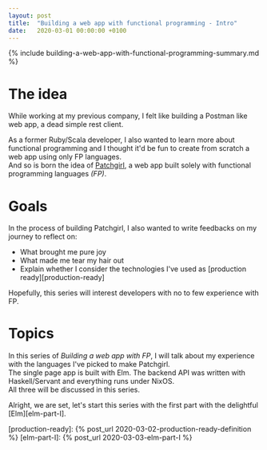 ```yaml
---
layout: post
title:  "Building a web app with functional programming - Intro"
date:   2020-03-01 00:00:00 +0100
---
```


{% include building-a-web-app-with-functional-programming-summary.md %}

# The idea

While working at my previous company, I felt like building a Postman like web app, a dead simple rest client.

As a former Ruby/Scala developer, I also wanted to learn more about functional programming and I thought it'd be fun to create from scratch a web app using only FP languages. <br/>
And so is born the idea of [Patchgirl](https://patchgirl.io), a web app built solely with functional programming languages *(FP)*.

# Goals

In the process of building Patchgirl, I also wanted to write feedbacks on my journey to reflect on:
- What brought me pure joy
- What made me tear my hair out
- Explain whether I consider the technologies I've used as [production ready][production-ready]

Hopefully, this series will interest developers with no to few experience with FP.

# Topics

In this series of *Building a web app with FP*, I will talk about my experience with the languages I've picked to make Patchgirl. <br/>
The single page app is built with Elm. The backend API was written with Haskell/Servant and everything runs under NixOS. <br/>
All three will be discussed in this series.

Alright, we are set, let's start this series with the first part with the delightful [Elm][elm-part-I].


[production-ready]: {% post_url 2020-03-02-production-ready-definition %}
[elm-part-I]: {% post_url 2020-03-03-elm-part-I %}
